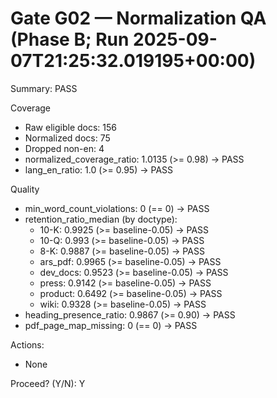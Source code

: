 # Gate G02 — Normalization QA (Phase B; Run 2025-09-07T21:25:32.019195+00:00)
Summary: PASS

Coverage
- Raw eligible docs: 156
- Normalized docs: 75
- Dropped non-en: 4
- normalized_coverage_ratio: 1.0135 (>= 0.98) -> PASS
- lang_en_ratio: 1.0 (>= 0.95) -> PASS

Quality
- min_word_count_violations: 0 (== 0) -> PASS
- retention_ratio_median (by doctype): 
  - 10-K: 0.9925 (>= baseline-0.05) -> PASS
  - 10-Q: 0.993 (>= baseline-0.05) -> PASS
  - 8-K: 0.9887 (>= baseline-0.05) -> PASS
  - ars_pdf: 0.9965 (>= baseline-0.05) -> PASS
  - dev_docs: 0.9523 (>= baseline-0.05) -> PASS
  - press: 0.9142 (>= baseline-0.05) -> PASS
  - product: 0.6492 (>= baseline-0.05) -> PASS
  - wiki: 0.9328 (>= baseline-0.05) -> PASS
- heading_presence_ratio: 0.9867 (>= 0.90) -> PASS
- pdf_page_map_missing: 0 (== 0) -> PASS

Actions:
- None

Proceed? (Y/N): Y
